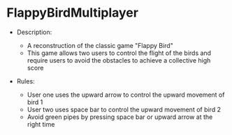 # FlappyBirdMultiplayer

* Description:
  - A reconstruction of the classic game "Flappy Bird"
  - This game allows two users to control the flight of the birds and require users to avoid the obstacles to achieve a collective high score

* Rules:
  - User one uses the upward arrow to control the upward movement of bird 1
  - User two uses space bar to control the upward movement of bird 2
  - Avoid green pipes by pressing space bar or upward arrow at the right time
